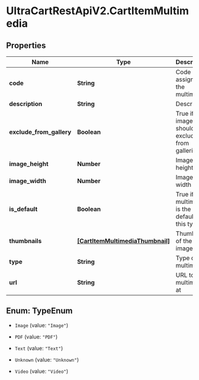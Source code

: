 # UltraCartRestApiV2.CartItemMultimedia

## Properties

Name | Type | Description | Notes
------------ | ------------- | ------------- | -------------
**code** | **String** | Code assigned to the multimedia | [optional] 
**description** | **String** | Description | [optional] 
**exclude_from_gallery** | **Boolean** | True if the image should be excluded from galleries | [optional] 
**image_height** | **Number** | Image height | [optional] 
**image_width** | **Number** | Image width | [optional] 
**is_default** | **Boolean** | True if the multimedia is the default for this type | [optional] 
**thumbnails** | [**[CartItemMultimediaThumbnail]**](CartItemMultimediaThumbnail.md) | Thumbnails of the images | [optional] 
**type** | **String** | Type of multimedia | [optional] 
**url** | **String** | URL to view multimedia at | [optional] 



## Enum: TypeEnum


* `Image` (value: `"Image"`)

* `PDF` (value: `"PDF"`)

* `Text` (value: `"Text"`)

* `Unknown` (value: `"Unknown"`)

* `Video` (value: `"Video"`)




